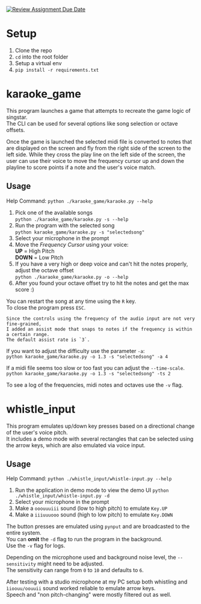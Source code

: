 [![Review Assignment Due Date](https://classroom.github.com/assets/deadline-readme-button-22041afd0340ce965d47ae6ef1cefeee28c7c493a6346c4f15d667ab976d596c.svg)](https://classroom.github.com/a/Vd0qjMAQ)

# Setup

1. Clone the repo
2. `cd` into the root folder
3. Setup a virtual env
4. `pip install -r requirements.txt`

# karaoke_game

This program launches a game that attempts to recreate the game logic of singstar.  
The CLI can be used for several options like song selection or octave offsets.  

Once the game is launched the selected midi file is converted to notes that are displayed on the screen and fly from the right side 
of the screen to the left side. While they cross the play line on the left side of the screen, the user can use their voice to move the frequency cursor 
up and down the playline to score points if a note and the user's voice match.  

## Usage

Help Command: `python ./karaoke_game/karaoke.py --help`

1. Pick one of the available songs  
    `python ./karaoke_game/karaoke.py -s --help`
2. Run the program with the selected song  
    `python karaoke_game/karaoke.py -s "selectedsong"`
3. Select your microphone in the prompt
4. Move the *Frequency Cursor* using your voice:  
     **UP** = High Pitch  
     **DOWN** = Low Pitch  
5. If you have a very high or deep voice and can't hit the notes properly, adjust the octave offset  
    `python ./karaoke_game/karaoke.py -o --help`
6. After you found your octave offset try to hit the notes and get the max score :)

You can restart the song at any time using the `R` key.  
To close the program press `ESC`.

    Since the controls using the frequency of the audio input are not very fine-grained,  
    I added an assist mode that snaps to notes if the frequency is within a certain range.
    The default assist rate is `3`.  

If you want to adjust the difficulty use the parameter `-a`:  
    `python karaoke_game/karaoke.py -o 1.3 -s "selectedsong" -a 4`

If a midi file seems too slow or too fast you can adjust the `--time-scale`.
    `python karaoke_game/karaoke.py -o 1.3 -s "selectedsong" -ts 2`

To see a log of the frequencies, midi notes and octaves use the `-v` flag.

# whistle_input

This program emulates up/down key presses based on a directional change of the user's voice pitch.  
It includes a demo mode with several rectangles that can be selected using the arrow keys, which are also emulated via voice input.  

## Usage

Help Command: `python ./whistle_input/whistle-input.py --help`

1. Run the application in demo mode to view the demo UI
    `python ./whistle_input/whistle-input.py -d`
2. Select your microphone in the prompt 
3. Make a `ooouuuiii` sound (low to high pitch) to emulate `Key.UP`
4. Make a `iiiuuuooo` sound (high to low pitch) to emulate `Key.DOWN`

The button presses are emulated using `pynput` and are broadcasted to the entire system.  
You can **omit** the `-d` flag to run the program in the background.  
Use the `-v` flag for logs.

Depending on the microphone used and background noise level, the `--sensitivity` might need to be adjusted.  
The sensitivity can range from `0` to `10` and defaults to `6`. 

After testing with a studio microphone at my PC setup both whistling and `ìioouu/oouuii` sound worked reliable to emulate arrow keys.  
Speech and "non pitch-changing" were mostly filtered out as well.  
